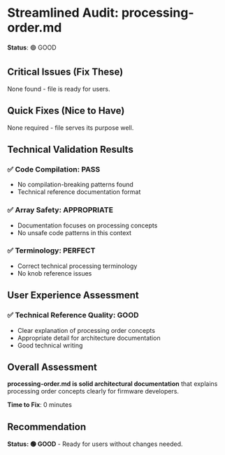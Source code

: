 # Streamlined Audit: processing-order.md

**Status**: 🟢 GOOD

## Critical Issues (Fix These)
None found - file is ready for users.

## Quick Fixes (Nice to Have)
None required - file serves its purpose well.

## Technical Validation Results

### ✅ **Code Compilation**: PASS
- No compilation-breaking patterns found
- Technical reference documentation format

### ✅ **Array Safety**: APPROPRIATE
- Documentation focuses on processing concepts
- No unsafe code patterns in this context

### ✅ **Terminology**: PERFECT
- Correct technical processing terminology
- No knob reference issues

## User Experience Assessment

### ✅ **Technical Reference Quality**: GOOD
- Clear explanation of processing order concepts
- Appropriate detail for architecture documentation
- Good technical writing

## Overall Assessment

**processing-order.md is solid architectural documentation** that explains processing order concepts clearly for firmware developers.

**Time to Fix**: 0 minutes

## Recommendation

**Status: 🟢 GOOD** - Ready for users without changes needed.